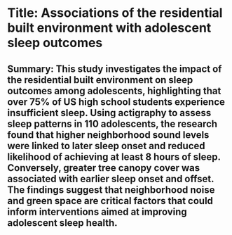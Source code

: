 # Title: Associations of the residential built environment with adolescent sleep outcomes

## Summary: This study investigates the impact of the residential built environment on sleep outcomes among adolescents, highlighting that over 75% of US high school students experience insufficient sleep. Using actigraphy to assess sleep patterns in 110 adolescents, the research found that higher neighborhood sound levels were linked to later sleep onset and reduced likelihood of achieving at least 8 hours of sleep. Conversely, greater tree canopy cover was associated with earlier sleep onset and offset. The findings suggest that neighborhood noise and green space are critical factors that could inform interventions aimed at improving adolescent sleep health.